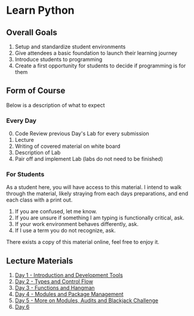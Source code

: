 # Learn Python

## Overall Goals
1. Setup and standardize student environments
1. Give attendees a basic foundation to launch their learning journey
3. Introduce students to programming
3. Create a first opportunity for students to decide if programming is for them

## Form of Course
Below is a description of what to expect

### Every Day
0. Code Review previous Day's Lab for every submission
1. Lecture
2. Writing of covered material on white board
3. Description of Lab
4. Pair off and implement Lab (labs do not need to be finished)

### For Students
As a student here, you will have access to this material. I intend to walk through the material, likely straying from each days preparations, and end each class with a print out.

1. If you are confused, let me know.
2. If you are unsure if something I am typing is functionally critical, ask.
3. If your work environment behaves differently, ask.
4. If I use a term you do not recognize, ask.

There exists a copy of this material online, feel free to enjoy it.

## Lecture Materials
1. [Day 1 - Introduction and Development Tools](./1DAY.md)
2. [Day 2 - Types and Control Flow](./2DAY.md)
3. [Day 3 - Functions and Hangman](./3DAY.md)
4. [Day 4 - Modules and Package Management](./4DAY.md)
4. [Day 5 - More on Modules, Audits and Blackjack Challenge](./5DAY.md)
4. [Day 6](./6DAY.md)

